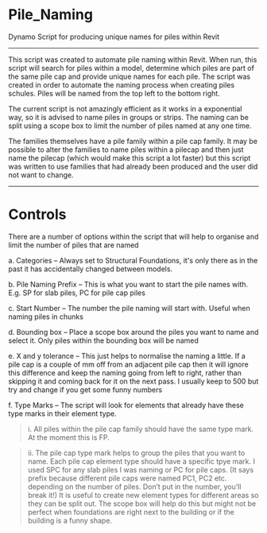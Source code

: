 # Pile_Naming
Dynamo Script for producing unique names for piles within Revit

---

This script was created to automate pile naming within Revit. When run, this script will search for piles within a model, determine which piles are part of the same pile cap and provide unique names for each pile. The script was created in order to automate the naming process when creating piles schules. Piles will be named from the top left to the bottom right.

The current script is not amazingly efficient as it works in a exponential way, so it is advised to name piles in groups or strips. The naming can be split using a scope box to limit the number of piles named at any one time.

The families themselves have a pile family within a pile cap family. It may be possible to alter the families to name piles within a pilecap and then just name the pilecap (which would make this script a lot faster) but this script was written to use families that had already been produced and the user did not want to change. 

---

# Controls

There are a number of options within the script that will help to organise and limit the number of piles that are named

a.	Categories – Always set to Structural Foundations, it's only there as in the past it has accidentally changed between models.

b.	Pile Naming Prefix – This is what you want to start the pile names with. E.g. SP for slab piles, PC for pile cap piles

c.	Start Number – The number the pile naming will start with. Useful when naming piles in chunks

d.	Bounding box – Place a scope box around the piles you want to name and select it. Only piles within the bounding box will be named

e.	X and y tolerance – This just helps to normalise the naming a little. If a pile cap is a couple of mm off from an adjacent pile cap then it will ignore this difference and keep the naming going from left to right, rather than skipping it and coming back for it on the next pass. I usually keep to 500 but try and change if you get some funny numbers

f.	Type Marks – The script will look for elements that already have these type marks in their element type.

>i.	All piles within the pile cap family should have the same type mark. At the moment this is FP.

>ii.	The pile cap type mark helps to group the piles that you want to name. Each pile cap element type should have a specific tpye mark. I used SPC for any slab piles I was naming or PC for pile caps. (It says prefix because different pile caps were named PC1, PC2 etc. depending on the number of piles. Don’t put in the number, you’ll break it!) It is useful to create new element types for different areas so they can be split out. The scope box will help do this but might not be perfect when foundations are right next to the building or if the building is a funny shape.

